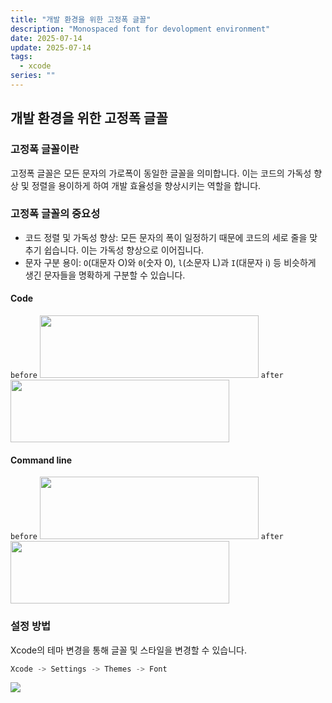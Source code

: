 ```yaml
---
title: "개발 환경을 위한 고정폭 글꼴"
description: "Monospaced font for devolopment environment"
date: 2025-07-14
update: 2025-07-14
tags:
  - xcode
series: ""
---
```



## 개발 환경을 위한 고정폭 글꼴

### 고정폭 글꼴이란

고정폭 글꼴은 모든 문자의 가로폭이 동일한 글꼴을 의미합니다. 이는 코드의 가독성 향상 및 정렬을 용이하게 하여 개발 효율성을 향상시키는 역할을 합니다.

### 고정폭 글꼴의 중요성

* 코드 정렬 및 가독성 향상: 모든 문자의 폭이 일정하기 때문에 코드의 세로 줄을 맞추기 쉽습니다. 이는 가독성 향상으로 이어집니다.
* 문자 구분 용이: `O`(대문자 O)와 `0`(숫자 0), `l`(소문자 L)과 `I`(대문자 i) 등 비슷하게 생긴 문자들을 명확하게 구분할 수 있습니다.


#### Code
  
`before`
<img src="/Users/mangon/GitHub/mudrhs1997.github.io/contents/posts/monospaced-font/code-before.png" width="350" height="100"/>
`after`
<img src="/Users/mangon/GitHub/mudrhs1997.github.io/contents/posts/monospaced-font/code-after.png" width="350" height="100"/>

  
#### Command line
  
`before`
<img src="/Users/mangon/GitHub/mudrhs1997.github.io/contents/posts/monospaced-font/command-before.png" width="350" height="100"/>
`after`
<img src="/Users/mangon/GitHub/mudrhs1997.github.io/contents/posts/monospaced-font/command-after.png" width="350" height="100"/>
    

### 설정 방법

Xcode의 테마 변경을 통해 글꼴 및 스타일을 변경할 수 있습니다.

``` swift
Xcode -> Settings -> Themes -> Font
```
![](/Users/mangon/GitHub/mudrhs1997.github.io/contents/posts/monospaced-font/xcode-setting.png)


